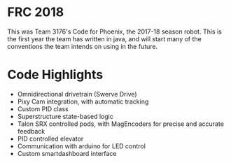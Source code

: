 # FRC 2018

This was Team 3176's Code for Phoenix, the 2017-18 season robot.
This is the first year the team has written in java, and will start many of the conventions the team intends on using in the future. 

# Code Highlights

- Omnidirectional drivetrain (Swerve Drive)
- Pixy Cam integration, with automatic tracking
- Custom PID class
- Superstructure state-based logic
- Talon SRX controlled pods, with MagEncoders for precise and accurate feedback
- PID controlled elevator
- Communication with arduino for LED control
- Custom smartdashboard interface

